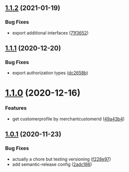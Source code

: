 ## [1.1.2](https://github.com/gettilled/paysafe_sdk_nodejs/compare/v1.1.1...v1.1.2) (2021-01-19)


### Bug Fixes

* export additional interfaces ([71f3652](https://github.com/gettilled/paysafe_sdk_nodejs/commit/71f365224ad293ee84800514f8bf391cca915d7e))

## [1.1.1](https://github.com/gettilled/paysafe_sdk_nodejs/compare/v1.1.0...v1.1.1) (2020-12-20)


### Bug Fixes

* export authorization types ([dc2658b](https://github.com/gettilled/paysafe_sdk_nodejs/commit/dc2658b1ed4bd8b76b7830560766615601f436ac))

# [1.1.0](https://github.com/gettilled/paysafe_sdk_nodejs/compare/v1.0.1...v1.1.0) (2020-12-16)


### Features

* get customerprofile by merchantcustomerid ([49a43b4](https://github.com/gettilled/paysafe_sdk_nodejs/commit/49a43b4bf148ab0e474be8484bc67cab67c91df4))

## [1.0.1](https://github.com/gettilled/paysafe_sdk_nodejs/compare/v1.0.0...v1.0.1) (2020-11-23)


### Bug Fixes

* actually a chore but testing versioning ([f228e97](https://github.com/gettilled/paysafe_sdk_nodejs/commit/f228e97c76f3bad02b3194b666c23df5b99ee05b))
* add semantic-release config ([2adc186](https://github.com/gettilled/paysafe_sdk_nodejs/commit/2adc186c0605361ee12c1cd212ec15e22ee6c2d5))

